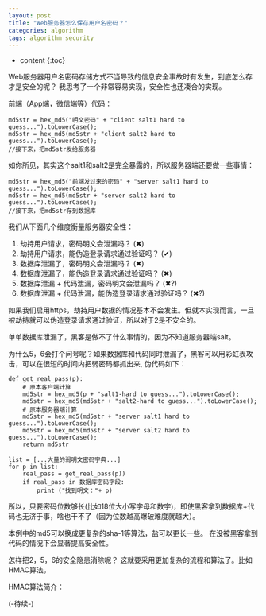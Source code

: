 ```yaml
---
layout: post
title: "Web服务器怎么保存用户名密码？"
categories: algorithm
tags: algorithm security
---
```


* content
{:toc}


Web服务器用户名密码存储方式不当导致的信息安全事故时有发生，到底怎么存才是安全的呢？ 我思考了一个非常容易实现，安全性也还凑合的实现。

前端（App端，微信端等）代码：

	md5str = hex_md5("明文密码" + "client salt1 hard to guess...").toLowerCase();
	md5str = hex_md5(md5str + "client salt2 hard to guess...").toLowerCase();
	//接下来，把md5str发给服务器

<!--more-->

如你所见，其实这个salt1和salt2是完全暴露的，所以服务器端还要做一些事情：

	md5str = hex_md5("前端发过来的密码" + "server salt1 hard to guess...").toLowerCase();
	md5str = hex_md5(md5str + "server salt2 hard to guess...").toLowerCase();
	//接下来，把md5str存到数据库


我们从下面几个维度衡量服务器安全性：

1. 劫持用户请求，密码明文会泄漏吗？  (✖)
2. 劫持用户请求，能伪造登录请求通过验证吗？  (✔)
3. 数据库泄漏了，密码明文会泄漏吗？  (✖)
4. 数据库泄漏了，能伪造登录请求通过验证吗？  (✖)
5. 数据库泄漏 + 代码泄漏，密码明文会泄漏吗？ (✖?)
6. 数据库泄漏 + 代码泄漏，能伪造登录请求通过验证吗？ (✖?)

如果我们启用https，劫持用户数据的情况基本不会发生。但就本实现而言，一旦被劫持就可以伪造登录请求通过验证，所以对于2是不安全的。

单单数据库泄漏了，黑客是做不了什么事情的，因为不知道服务器端salt。

为什么5，6会打个问号呢？如果数据库和代码同时泄漏了，黑客可以用彩虹表攻击，可以在很短的时间内把弱密码都抓出来, 伪代码如下：
	

	def get_real_pass(p):
		# 原本客户端计算
		md5str = hex_md5(p + "salt1-hard to guess...").toLowerCase();
		md5str = hex_md5(md5str + "salt2-hard to guess...").toLowerCase();
		# 原本服务器端计算
		md5str = hex_md5(md5str + "server salt1 hard to guess...").toLowerCase();
		md5str = hex_md5(md5str + "server salt2 hard to guess...").toLowerCase();
		return md5str

	list = [...大量的弱明文密码字典...]
	for p in list:
		real_pass = get_real_pass(p))
		if real_pass in 数据库密码字段:
			print ("找到明文："+ p)


所以，只要密码位数够长(比如18位大小写字母和数字)，即使黑客拿到数据库+代码也无济于事，啥也干不了（因为位数越高爆破难度就越大）。

本例中的md5可以换成更复杂的sha-1等算法，盐可以更长一些。 在没被黑客拿到代码的情况下会显著提高安全性。

怎样把2，5，6的安全隐患消除呢？ 这就要采用更加复杂的流程和算法了。比如HMAC算法。 

HMAC算法简介：

(-待续-)
